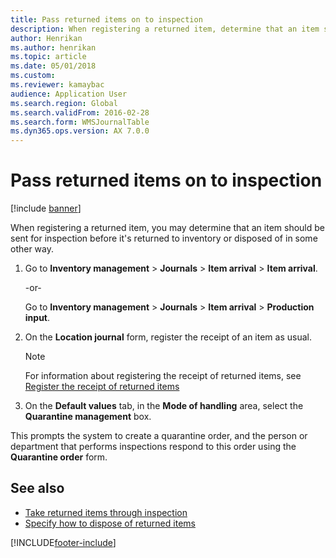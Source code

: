```yaml
---
title: Pass returned items on to inspection 
description: When registering a returned item, determine that an item should be sent for inspection before it's returned to inventory or disposed of in some other way.
author: Henrikan
ms.author: henrikan
ms.topic: article
ms.date: 05/01/2018
ms.custom: 
ms.reviewer: kamaybac
audience: Application User
ms.search.region: Global
ms.search.validFrom: 2016-02-28
ms.search.form: WMSJournalTable
ms.dyn365.ops.version: AX 7.0.0
---
```


# Pass returned items on to inspection

[!include [banner](../includes/banner.md)]

When registering a returned item, you may determine that an item should be sent for inspection before it's returned to inventory or disposed of in some other way.

1. Go to **Inventory management** \> **Journals** \> **Item arrival** \> **Item arrival**.

    \-or-

    Go to **Inventory management** \> **Journals** \> **Item arrival** \> **Production input**.

1. On the **Location journal** form, register the receipt of an item as usual.

    > [!NOTE]
    > For information about registering the receipt of returned items, see [Register the receipt of returned items](register-the-receipt-of-returned-items.md)

1. On the **Default values** tab, in the **Mode of handling** area, select the **Quarantine management** box.

This prompts the system to create a quarantine order, and the person or department that performs inspections respond to this order using the **Quarantine order** form.

## See also

- [Take returned items through inspection](take-returned-items-through-inspection.md)
- [Specify how to dispose of returned items](specify-how-to-dispose-of-returned-items.md)

[!INCLUDE[footer-include](../../includes/footer-banner.md)]